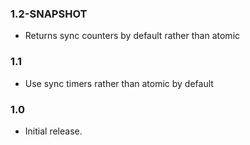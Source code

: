 ### 1.2-SNAPSHOT

* Returns sync counters by default rather than atomic

### 1.1

* Use sync timers rather than atomic by default

### 1.0

 * Initial release.
